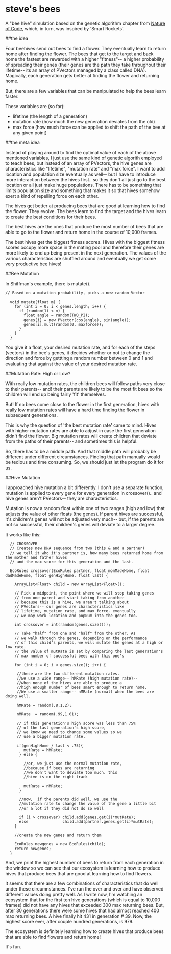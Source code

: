 # steve's bees

A "bee hive" simulation based on the genetic algorithm chapter from [Nature of Code](http://natureofcode.com), which, in turn, was inspired by 'Smart Rockets'.

##the idea

Four beehives send out bees to find a flower. They eventually learn to return home after finding the flower. The bees that get to the target and back home the fastest are rewarded with a higher "fitness"-- a higher probability of spreading their genes (their genes are the path they take throughout their lifetime-- its an array of PVectors managed by a class called DNA). Magically, each generation gets better at finding the flower and returning home. 

But, there are a few variables that can be manipulated to help the bees learn faster.

These variables are (so far):

* lifetime (the length of a generation)
* mutation rate (how much the new generation deviates from the old)
* max force (how much force can be applied to shift the path of the bee at any given point)
 
##the meta idea

Instead of playing around to find the optimal value of each of the above mentioned variables, I just use the same kind of genetic algorith employed to teach bees, but instead of an array of PVectors, the hive genes are characteristics like "lifetime", "mutation rate" and "max force". I want to add location and population size eventually as well-- but I have to introduce more interaction between the hives first.. so they don't all just go to the best location or all just make huge populations. There has to be something that limits population size and something that makes it so that hives somehow exert a kind of repelling force on each other.

The hives get better at producing bees that are good at learning how to find the flower. They evolve. The bees learn to find the target and the hives learn to create the best conditions for their bees.

The best hives are the ones that produce the most number of bees that are able to go to the flower and return home in the course of 10,000 frames. 

The best hives get the biggest fitness scores. Hives with the biggest fitness scores occupy more space in the mating pool and therefore their genes are more likely to end up being present in the next generation. The values of the various characteristics are shuffled around and eventually we get some very productive bee hives!

##Bee Mutation

In Shiffman's example, there is mutate().
```
// Based on a mutation probability, picks a new random Vector

  void mutate(float m) {
    for (int i = 0; i < genes.length; i++) {
      if (random(1) < m) {
        float angle = random(TWO_PI);
        genes[i] = new PVector(cos(angle), sin(angle));
        genes[i].mult(random(0, maxforce));
      }
    }
  }
```  
You give it a float, your desired mutation rate, and for each of the steps (vectors) in the bee's genes, it decides whether or not to change the direction and force by gettting a random number between 0 and 1 and evaluating that against the value of your desired mutation rate. 

##Mutation Rate: High or Low?

With really low mutation rates, the children bees will follow paths very close to their parents-- and! their parents are likely to be the most fit bees so the children will end up being fairly 'fit' themselves. 

But! If no bees come close to the flower in the first generation, hives with really low mutation rates will have a hard time finding the flower in subsequent generations. 

This is why the question of 'the best mutation rate' came to mind. Hives with higher mutation rates are able to adjust in case the first generation didn't find the flower. Big mutation rates will create children that deviate from the paths of their parents-- and sometimes this is helpful.

So, there has to be a middle path. And that middle path will probably be different under different circumstances. Finding that path manually would be tedious and time consuming. So, we should just let the program do it for us.

##Hive Mutation

I approached hive mutation a bit differently. I don't use a separate function, mutation is applied to every gene for every generation in crossover().. and hive genes aren't PVectors-- they are characteristics.

Mutation is now a random float within one of two ranges (high and low) that adjusts the value of other floats (the genes). If parent hives are successful, it's children's genes will not be adjusted very much-- but, if the parents are not so successful, their children's genes will deviate to a larger degree.

It works like this:
```
  // CROSSOVER
  // Creates new DNA sequence from two (this & and a partner)
  // we tell it who it's partner is, how many bees returned home from the mother and father hives
  // and the max score for this generation and the last.
  
  EcoRules crossover(EcoRules partner, float momMadeHome, float dadMadeHome, float genHighHome, float last) {

    ArrayList<Float> child = new ArrayList<Float>();
    
    // Pick a midpoint, the point where we will stop taking genes 
    // from one parent and start taking from another
    // because this is a hive, we aren't talking about 
    // PVectors-- our genes are characteristics like
    // lifetime, mutation rate, and max force. eventually
    // we may work location and popNum into the genes too.
    
    int crossover = int(random(genes.size()));
    
    // Take "half" from one and "half" from the other. As 
    // we walk through the genes, depending on the performance
    // of this child's parents, we will mutate the genes at a high or low rate. 
    // the value of mutRate is set by comparing the last generation's 
    // max number of successful bees with this one's
     
    for (int i = 0; i < genes.size(); i++) {
      
     //these are the two different mutation rates. 
     //we use a wide range-- hMRate (high mutation rate)--
     //when none of the hives are able to produce a 
     //high enough number of bees smart enough to return home.
     //We use a smaller range-- nMRate (normal) when the bees are doing well.
      
     hMRate = random(.8,1.2);
      
     nMRate  = random(.99,1.01);
     
     // if this generation's high score was less than 75% 
     // of the last generation's high score,
     // we know we need to change some values so we 
     // use a bigger mutation rate. 
     
     if(genHighHome / last < .75){
        mutRate = hMRate;
      } else {
      
        //or, we just use the normal mutation rate, 
        //because if bees are returning
        //we don't want to deviate too much. this 
        //hive is on the right track
        
        mutRate = nMRate;
      }
      
      //now,  if the parents did well, we use the 
      //mutation rate to change the value of the gene a little bit 
      //or a lot if they did not do so well
      
      if (i > crossover) child.add(genes.get(i)*mutRate);
      else               child.add(partner.genes.get(i)*mutRate);
    } 
    
    //create the new genes and return them
    
    EcoRules newgenes = new EcoRules(child);
    return newgenes;
  }
  ```

And, we print the highest number of bees to return from each generation in the window so we can see that our ecosystem is learning how to produce hives that produce bees that are good at learning how to find flowers. 

It seems that there are a few combinations of characteristics that do well under these circumnstances. I've run the over and over and have observed different values doing pretty well. As I write now, I'm watching an ecosystem that for the first ten hive generations (which is equal to 10,000 frames) did not have any hives that exceeded 300 max returning bees. But, after 30 generations there were some hives that had almost reached 400 max returning bees. A hive finally hit 431 in generation # 39. Now, the highest score ever, after couple hundred generations, is 979.

The ecosystem is definitely learning how to create hives that produce bees that are able to find flowers and return home!

It's fun.


